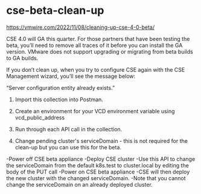 # cse-beta-clean-up

https://vmwire.com/2022/11/08/cleaning-up-cse-4-0-beta/

CSE 4.0 will GA this quarter. For those partners that have been testing the beta, you’ll need to remove all traces of it before you can install the GA version. VMware does not support upgrading or migrating from beta builds to GA builds.

If you don’t clean up, when you try to configure CSE again with the CSE Management wizard, you’ll see the message below:

“Server configuration entity already exists.”

1. Import this collection into Postman.
2. Create an environment for your VCD environment variable using vcd_public_address
3. Run through each API call in the collection.


4. Change pending cluster's serviceDomain - this is not required for the clean-up but you can use this for the beta.


-Power off CSE beta appliance
-Deploy CSE cluster
-Use this API to change the serviceDomain from the default k8s.test to cluster.local by editing the body of the PUT call
-Power on CSE beta appliance
-CSE will then deploy the new cluster with the changed serviceDomain.
-Note that you cannot change the serviceDomain on an already deployed cluster.
